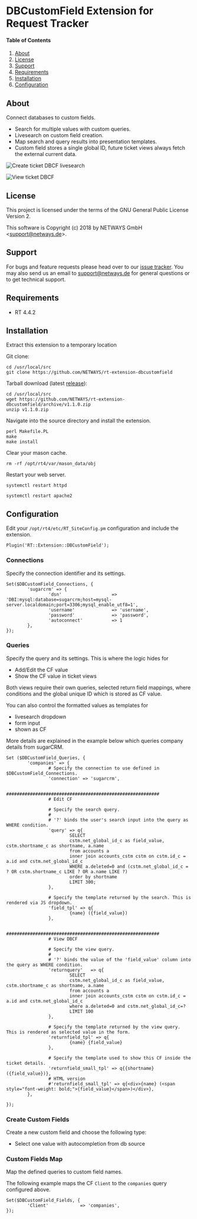 # DBCustomField Extension for Request Tracker

#### Table of Contents

1. [About](#about)
2. [License](#license)
3. [Support](#support)
4. [Requirements](#requirements)
5. [Installation](#installation)
6. [Configuration](#configuration)


## About

Connect databases to custom fields.

- Search for multiple values with custom queries.
- Livesearch on custom field creation.
- Map search and query results into presentation templates.
- Custom field stores a single global ID, future ticket views always fetch the external current data.

![Create ticket DBCF livesearch](doc/dbcustomfield-create-ticket-livesearch.png)

![View ticket DBCF](doc/dbcustomfield-view-ticket.png)


## License

This project is licensed under the terms of the GNU General Public License Version 2.

This software is Copyright (c) 2018 by NETWAYS GmbH <[support@netways.de](mailto:support@netways.de)>.

## Support

For bugs and feature requests please head over to our [issue tracker](https://github.com/NETWAYS/rt-extension-dbcustomfield/issues).
You may also send us an email to [support@netways.de](mailto:support@netways.de) for general questions or to get technical support.

## Requirements

- RT 4.4.2

## Installation

Extract this extension to a temporary location

Git clone:

```
cd /usr/local/src
git clone https://github.com/NETWAYS/rt-extension-dbcustomfield
```

Tarball download (latest [release](https://github.com/NETWAYS/rt-extension-dbcustomfield/releases/latest)):

```
cd /usr/local/src
wget https://github.com/NETWAYS/rt-extension-dbcustomfield/archive/v1.1.0.zip
unzip v1.1.0.zip
```

Navigate into the source directory and install the extension.

```
perl Makefile.PL
make
make install
```

Clear your mason cache.

```
rm -rf /opt/rt4/var/mason_data/obj
```

Restart your web server.

```
systemctl restart httpd

systemctl restart apache2
```


## Configuration

Edit your `/opt/rt4/etc/RT_SiteConfig.pm` configuration and include the extension.

```
Plugin('RT::Extension::DBCustomField');
```

### Connections

Specify the connection identifier and its settings.

```
Set($DBCustomField_Connections, {
        'sugarcrm' => {
                'dsn'                   => 'DBI:mysql:database=sugarcrm;host=mysql-server.localdomain;port=3306;mysql_enable_utf8=1',
                'username'              => 'username',
                'password'              => 'password',
                'autoconnect'           => 1
        },
});
```

### Queries

Specify the query and its settings. This is where the logic hides for

- Add/Edit the CF value
- Show the CF value in ticket views

Both views require their own queries, selected return field mappings,
where conditions and the global unique ID which is stored as CF value.

You can also control the formatted values as templates for

- livesearch dropdown
- form input
- shown as CF

More details are explained in the example below which queries company details
from sugarCRM.

```
Set ($DBCustomField_Queries, {
        'companies' => {
                # Specify the connection to use defined in $DBCustomField_Connections.
                'connection' => 'sugarcrm',

                ##########################################################
                # Edit CF

                # Specify the search query.
                #
                # '?' binds the user's search input into the query as WHERE condition.
                'query' => q{
                        SELECT
                        cstm.net_global_id_c as field_value, cstm.shortname_c as shortname, a.name
                        from accounts a
                        inner join accounts_cstm cstm on cstm.id_c = a.id and cstm.net_global_id_c
                        WHERE a.deleted=0 and (cstm.net_global_id_c = ? OR cstm.shortname_c LIKE ? OR a.name LIKE ?)
                        order by shortname
                        LIMIT 300;
                },

                # Specify the template returned by the search. This is rendered via JS dropdown.
                'field_tpl' => q{
                        {name} ({field_value})
                },

                ##########################################################
                # View DBCF

                # Specify the view query.
                #
                # '?' binds the value of the 'field_value' column into the query as WHERE condition.
                'returnquery'   => q{
                        SELECT
                        cstm.net_global_id_c as field_value, cstm.shortname_c as shortname, a.name
                        from accounts a
                        inner join accounts_cstm cstm on cstm.id_c = a.id and cstm.net_global_id_c
                        where a.deleted=0 and cstm.net_global_id_c=?
                        LIMIT 100
                },

                # Specify the template returned by the view query. This is rendered as selected value in the form.
                'returnfield_tpl' => q{
                        {name} {field_value}
                },

                # Specify the template used to show this CF inside the ticket details.
                'returnfield_small_tpl' => q{{shortname} ({field_value})},
                # HTML version
                #'returnfield_small_tpl' => q{<div>{name} (<span style="font-weight: bold;">{field_value}</span>)</div>},
        },

});
```

### Create Custom Fields

Create a new custom field and choose the following type:

- Select one value with autocompletion from db source

### Custom Fields Map

Map the defined queries to custom field names.

The following example maps the CF `Client` to the `companies` query configured above.

```
Set($DBCustomField_Fields, {
        'Client'            => 'companies',
});

```
